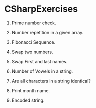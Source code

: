 # CSharpExercises

1. Prime number check.

2. Number repetition in a given array.

3. Fibonacci Sequence.

4. Swap two numbers.

5. Swap First and last names.

6. Number of Vowels in a string.

7. Are all characters in a string identical?

8. Print month name.

9. Encoded string.
